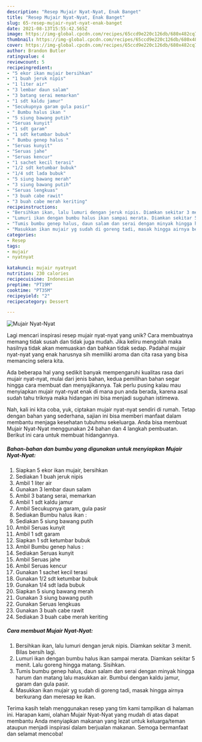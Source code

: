 ```yaml
---
description: "Resep Mujair Nyat-Nyat, Enak Banget"
title: "Resep Mujair Nyat-Nyat, Enak Banget"
slug: 65-resep-mujair-nyat-nyat-enak-banget
date: 2021-08-13T15:55:42.565Z
image: https://img-global.cpcdn.com/recipes/65ccd9e220c126db/680x482cq70/mujair-nyat-nyat-foto-resep-utama.jpg
thumbnail: https://img-global.cpcdn.com/recipes/65ccd9e220c126db/680x482cq70/mujair-nyat-nyat-foto-resep-utama.jpg
cover: https://img-global.cpcdn.com/recipes/65ccd9e220c126db/680x482cq70/mujair-nyat-nyat-foto-resep-utama.jpg
author: Brandon Butler
ratingvalue: 4
reviewcount: 5
recipeingredient:
- "5 ekor ikan mujair bersihkan"
- "1 buah jeruk nipis"
- "1 liter air"
- "3 lembar daun salam"
- "3 batang serai memarkan"
- "1 sdt kaldu jamur"
- "Secukupnya garam gula pasir"
- " Bumbu halus ikan "
- "5 siung bawang putih"
- "Seruas kunyit"
- "1 sdt garam"
- "1 sdt ketumbar bubuk"
- " Bumbu genep halus "
- "Seruas kunyit"
- "Seruas jahe"
- "Seruas kencur"
- "1 sachet kecil terasi"
- "1/2 sdt ketumbar bubuk"
- "1/4 sdt lada bubuk"
- "5 siung bawang merah"
- "3 siung bawang putih"
- "Seruas lengkuas"
- "3 buah cabe rawit"
- "3 buah cabe merah keriting"
recipeinstructions:
- "Bersihkan ikan, lalu lumuri dengan jeruk nipis. Diamkan sekitar 3 menit. Bilas bersih lagi."
- "Lumuri ikan dengan bumbu halus ikan sampai merata. Diamkan sekitar 5 menit. Lalu goreng hingga matang. Sisihkan."
- "Tumis bumbu genep halus, daun salam dan serai dengan minyak hingga harum dan matang lalu masukkan air. Bumbui dengan kaldu jamur, garam dan gula pasir."
- "Masukkan ikan mujair yg sudah di goreng tadi, masak hingga airnya berkurang dan meresap ke ikan."
categories:
- Resep
tags:
- mujair
- nyatnyat

katakunci: mujair nyatnyat 
nutrition: 230 calories
recipecuisine: Indonesian
preptime: "PT19M"
cooktime: "PT35M"
recipeyield: "2"
recipecategory: Dessert

---
```



![Mujair Nyat-Nyat](https://img-global.cpcdn.com/recipes/65ccd9e220c126db/680x482cq70/mujair-nyat-nyat-foto-resep-utama.jpg)

Lagi mencari inspirasi resep mujair nyat-nyat yang unik? Cara membuatnya memang tidak susah dan tidak juga mudah. Jika keliru mengolah maka hasilnya tidak akan memuaskan dan bahkan tidak sedap. Padahal mujair nyat-nyat yang enak harusnya sih memiliki aroma dan cita rasa yang bisa memancing selera kita.



Ada beberapa hal yang sedikit banyak mempengaruhi kualitas rasa dari mujair nyat-nyat, mulai dari jenis bahan, kedua pemilihan bahan segar hingga cara membuat dan menyajikannya. Tak perlu pusing kalau mau menyiapkan mujair nyat-nyat enak di mana pun anda berada, karena asal sudah tahu triknya maka hidangan ini bisa menjadi suguhan istimewa.


Nah, kali ini kita coba, yuk, ciptakan mujair nyat-nyat sendiri di rumah. Tetap dengan bahan yang sederhana, sajian ini bisa memberi manfaat dalam membantu menjaga kesehatan tubuhmu sekeluarga. Anda bisa membuat Mujair Nyat-Nyat menggunakan 24 bahan dan 4 langkah pembuatan. Berikut ini cara untuk membuat hidangannya.

<!--inarticleads1-->

##### Bahan-bahan dan bumbu yang digunakan untuk menyiapkan Mujair Nyat-Nyat:

1. Siapkan 5 ekor ikan mujair, bersihkan
1. Sediakan 1 buah jeruk nipis
1. Ambil 1 liter air
1. Gunakan 3 lembar daun salam
1. Ambil 3 batang serai, memarkan
1. Ambil 1 sdt kaldu jamur
1. Ambil Secukupnya garam, gula pasir
1. Sediakan  Bumbu halus ikan :
1. Sediakan 5 siung bawang putih
1. Ambil Seruas kunyit
1. Ambil 1 sdt garam
1. Siapkan 1 sdt ketumbar bubuk
1. Ambil  Bumbu genep halus :
1. Sediakan Seruas kunyit
1. Ambil Seruas jahe
1. Ambil Seruas kencur
1. Gunakan 1 sachet kecil terasi
1. Gunakan 1/2 sdt ketumbar bubuk
1. Gunakan 1/4 sdt lada bubuk
1. Siapkan 5 siung bawang merah
1. Gunakan 3 siung bawang putih
1. Gunakan Seruas lengkuas
1. Gunakan 3 buah cabe rawit
1. Sediakan 3 buah cabe merah keriting




<!--inarticleads2-->

##### Cara membuat Mujair Nyat-Nyat:

1. Bersihkan ikan, lalu lumuri dengan jeruk nipis. Diamkan sekitar 3 menit. Bilas bersih lagi.
1. Lumuri ikan dengan bumbu halus ikan sampai merata. Diamkan sekitar 5 menit. Lalu goreng hingga matang. Sisihkan.
1. Tumis bumbu genep halus, daun salam dan serai dengan minyak hingga harum dan matang lalu masukkan air. Bumbui dengan kaldu jamur, garam dan gula pasir.
1. Masukkan ikan mujair yg sudah di goreng tadi, masak hingga airnya berkurang dan meresap ke ikan.




Terima kasih telah menggunakan resep yang tim kami tampilkan di halaman ini. Harapan kami, olahan Mujair Nyat-Nyat yang mudah di atas dapat membantu Anda menyiapkan makanan yang lezat untuk keluarga/teman ataupun menjadi inspirasi dalam berjualan makanan. Semoga bermanfaat dan selamat mencoba!
